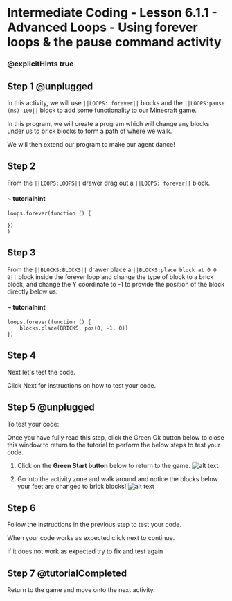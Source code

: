 # Intermediate Coding - Lesson 6.1.1 - Advanced Loops - Using forever loops & the pause command activity
### @explicitHints true

## Step 1 @unplugged

In this activity, we will use ``||LOOPS: forever||`` blocks and the ``||LOOPS:pause (ms) 100||`` block to add some functionality to our Minecraft game.

In this program, we will create a program which will change any blocks under us to brick blocks to form a path of where we walk.

We will then extend our program to make our agent dance!

## Step 2
From the ``||LOOPS:LOOPS||`` drawer drag out a ``||LOOPS: forever||`` block.
#### ~ tutorialhint
```blocks
loops.forever(function () {
	
})
)
```
## Step 3
From the ``||BLOCKS:BLOCKS||`` drawer place a ``||BLOCKS:place block at 0 0 0||`` block inside the forever loop and change the type of block to a brick block, and change the Y coordinate to -1 to provide the position of the block directly below us.
#### ~ tutorialhint
```blocks 
loops.forever(function () {
    blocks.place(BRICKS, pos(0, -1, 0))
})

```
## Step 4
Next let's test the code.

Click Next for instructions on how to test your code.

## Step 5 @unplugged
To test your code:

Once you have fully read this step, click the Green Ok button below to close this window to return to the tutorial to perform the below steps to test your code.

1. Click on the **Green Start button** below to return to the game.
![alt text](https://intermediatev3.codingcredentials.com/Lesson2/2.1.1/images/2.jpg?raw=true "Start")


2. Go into the activity zone and walk around and notice the blocks below your feet are changed to brick blocks!
![alt text](https://intermediatev3.codingcredentials.com/Lesson6/6.1.1/images/2.jpg?raw=true "forever")

## Step 6
Follow the instructions in the previous step to test your code.

When your code works as expected click next to continue.

If it does not work as expected try to fix and test again

## Step 7 @tutorialCompleted
Return to the game and move onto the next activity.
